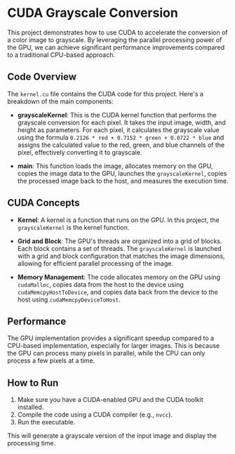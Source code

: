 # CUDA Grayscale Conversion

This project demonstrates how to use CUDA to accelerate the conversion of a color image to grayscale. By leveraging the parallel processing power of the GPU, we can achieve significant performance improvements compared to a traditional CPU-based approach.

## Code Overview

The `kernel.cu` file contains the CUDA code for this project. Here's a breakdown of the main components:

* **grayscaleKernel**: This is the CUDA kernel function that performs the grayscale conversion for each pixel. It takes the input image, width, and height as parameters. For each pixel, it calculates the grayscale value using the formula `0.2126 * red + 0.7152 * green + 0.0722 * blue` and assigns the calculated value to the red, green, and blue channels of the pixel, effectively converting it to grayscale.

* **main**: This function loads the image, allocates memory on the GPU, copies the image data to the GPU, launches the `grayscaleKernel`, copies the processed image back to the host, and measures the execution time.

## CUDA Concepts

* **Kernel**: A kernel is a function that runs on the GPU. In this project, the `grayscaleKernel` is the kernel function.

* **Grid and Block**: The GPU's threads are organized into a grid of blocks. Each block contains a set of threads. The `grayscaleKernel` is launched with a grid and block configuration that matches the image dimensions, allowing for efficient parallel processing of the image.

* **Memory Management**: The code allocates memory on the GPU using `cudaMalloc`, copies data from the host to the device using `cudaMemcpyHostToDevice`, and copies data back from the device to the host using `cudaMemcpyDeviceToHost`.

## Performance

The GPU implementation provides a significant speedup compared to a CPU-based implementation, especially for larger images. This is because the GPU can process many pixels in parallel, while the CPU can only process a few pixels at a time.

## How to Run

1.  Make sure you have a CUDA-enabled GPU and the CUDA toolkit installed.
2.  Compile the code using a CUDA compiler (e.g., `nvcc`).
3.  Run the executable.

This will generate a grayscale version of the input image and display the processing time.